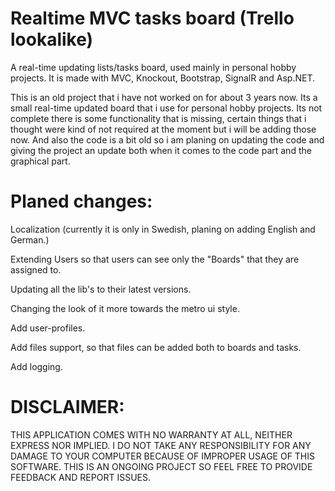 # Realtime MVC tasks board (Trello lookalike)

A real-time updating lists/tasks board, used mainly in personal hobby projects. It is made with MVC, Knockout, Bootstrap, SignalR and Asp.NET.

This is an old project that i have not worked on for about 3 years now. Its a small real-time updated board that i use for personal hobby projects. Its not complete there is some functionality that is missing, certain things that i thought were kind of not required at the moment but i will be adding those now. And also the code is a bit old so i am planing on updating the code and giving the project an update both when it comes to the code part and the graphical part. 

# Planed changes:

Localization (currently it is only in Swedish, planing on adding English and German.)

Extending Users so that users can see only the "Boards" that they are assigned to.

Updating all the lib's to their latest versions.

Changing the look of it more towards the metro ui style.

Add user-profiles.

Add files support, so that files can be added both to boards and tasks.

Add logging.


# DISCLAIMER:
THIS APPLICATION COMES WITH NO WARRANTY AT ALL, NEITHER EXPRESS NOR IMPLIED. I DO NOT TAKE ANY RESPONSIBILITY FOR ANY DAMAGE TO YOUR COMPUTER BECAUSE OF IMPROPER USAGE OF THIS SOFTWARE. THIS IS AN ONGOING PROJECT SO FEEL FREE TO PROVIDE FEEDBACK AND REPORT ISSUES.
